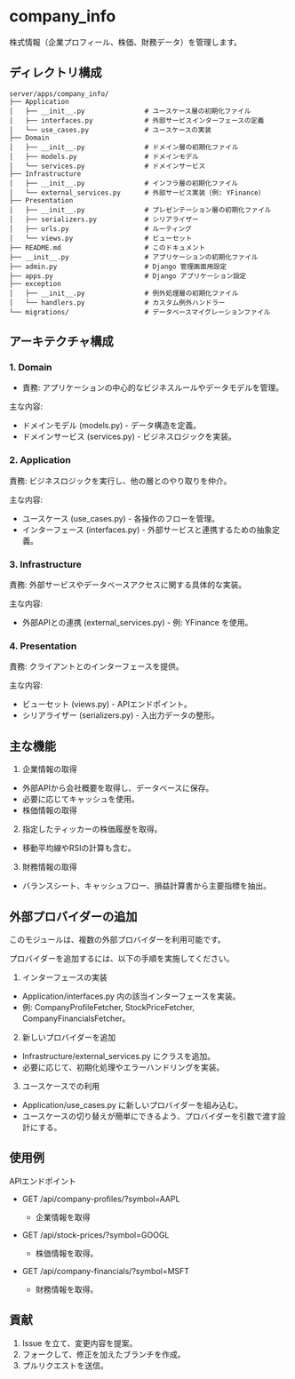 # company_info

株式情報（企業プロフィール、株価、財務データ）を管理します。

## ディレクトリ構成
```
server/apps/company_info/
├── Application
│   ├── __init__.py               # ユースケース層の初期化ファイル
│   ├── interfaces.py             # 外部サービスインターフェースの定義
│   └── use_cases.py              # ユースケースの実装
├── Domain
│   ├── __init__.py               # ドメイン層の初期化ファイル
│   ├── models.py                 # ドメインモデル
│   └── services.py               # ドメインサービス
├── Infrastructure
│   ├── __init__.py               # インフラ層の初期化ファイル
│   └── external_services.py      # 外部サービス実装（例: YFinance）
├── Presentation
│   ├── __init__.py               # プレゼンテーション層の初期化ファイル
│   ├── serializers.py            # シリアライザー
│   ├── urls.py                   # ルーティング
│   └── views.py                  # ビューセット
├── README.md                     # このドキュメント
├── __init__.py                   # アプリケーションの初期化ファイル
├── admin.py                      # Django 管理画面用設定
├── apps.py                       # Django アプリケーション設定
├── exception
│   ├── __init__.py               # 例外処理層の初期化ファイル
│   └── handlers.py               # カスタム例外ハンドラー
└── migrations/                   # データベースマイグレーションファイル
```

## アーキテクチャ構成

### **1. Domain**

- 責務: アプリケーションの中心的なビジネスルールやデータモデルを管理。

主な内容:
- ドメインモデル (models.py) - データ構造を定義。
- ドメインサービス (services.py) - ビジネスロジックを実装。

### **2. Application**

責務: ビジネスロジックを実行し、他の層とのやり取りを仲介。

主な内容:
- ユースケース (use_cases.py) - 各操作のフローを管理。
- インターフェース (interfaces.py) - 外部サービスと連携するための抽象定義。


### **3. Infrastructure**

責務: 外部サービスやデータベースアクセスに関する具体的な実装。

主な内容:
- 外部APIとの連携 (external_services.py) - 例: YFinance を使用。


### **4. Presentation**

責務: クライアントとのインターフェースを提供。

主な内容:
- ビューセット (views.py) - APIエンドポイント。
- シリアライザー (serializers.py) - 入出力データの整形。


## 主な機能

1. 企業情報の取得

- 外部APIから会社概要を取得し、データベースに保存。
- 必要に応じてキャッシュを使用。
- 株価情報の取得

2. 指定したティッカーの株価履歴を取得。
- 移動平均線やRSIの計算も含む。

3. 財務情報の取得
- バランスシート、キャッシュフロー、損益計算書から主要指標を抽出。

## 外部プロバイダーの追加
このモジュールは、複数の外部プロバイダーを利用可能です。

プロバイダーを追加するには、以下の手順を実施してください。

1. インターフェースの実装

- Application/interfaces.py 内の該当インターフェースを実装。
- 例: CompanyProfileFetcher, StockPriceFetcher, CompanyFinancialsFetcher。

2. 新しいプロバイダーを追加

- Infrastructure/external_services.py にクラスを追加。
- 必要に応じて、初期化処理やエラーハンドリングを実装。

3. ユースケースでの利用

- Application/use_cases.py に新しいプロバイダーを組み込む。
- ユースケースの切り替えが簡単にできるよう、プロバイダーを引数で渡す設計にする。

## 使用例
APIエンドポイント
- GET /api/company-profiles/?symbol=AAPL
  - 企業情報を取得

- GET /api/stock-prices/?symbol=GOOGL
  - 株価情報を取得。

- GET /api/company-financials/?symbol=MSFT
  - 財務情報を取得。

## 貢献

1. Issue を立て、変更内容を提案。
2. フォークして、修正を加えたブランチを作成。
3. プルリクエストを送信。
